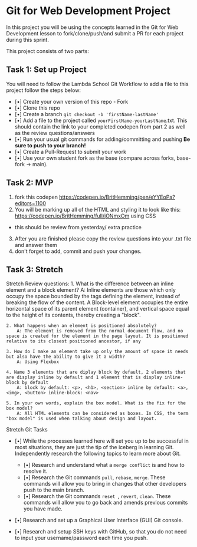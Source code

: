 # Git for Web Development Project
In this project you will be using the concepts learned in the Git for Web Development lesson to fork/clone/push/and submit a PR for each project during this sprint.

This project consists of two parts:

## Task 1: Set up Project
You will need to follow the Lambda School Git Workflow to add a file to this project follow the steps below:

- [•] Create your own version of this repo - Fork
- [•] Clone this repo
- [•] Create a branch `git checkout -b 'firstName-lastName'`
- [•] Add a file to the project called `yourFirstName-yourLastName`.txt. This should contain the link to your completed codepen from part 2 as well as the review questions/answers
- [•] Run your usual git commands for adding/committing and pushing **Be sure to push to your branch!**
- [•] Create a Pull-Request to submit your work
- [•] Use your own student fork as the base (compare across forks, base-fork -> main).


## Task 2: MVP
1. fork this codepen https://codepen.io/BritHemming/pen/eYYEoPa?editors=1100
2. You will be marking up all of the HTML and styling it to look like this: https://codepen.io/BritHemming/full/jONmxOm using CSS
* this should be review from yesterday/ extra practice
3. After you are finished please copy the review questions into your .txt file and answer them
4. don't forget to add, commit and push your changes.


## Task 3: Stretch
Stretch Review questions: 
    1. What is the difference between an inline element and a block element?
        A: Inline elements are those which only occupy the space bounded by the tags defining the element, instead of breaking the flow of the content.
        A Block-level element occupies the entire horizontal space of its parent element (container), and vertical space equal to the height of its contents, thereby creating a "block". 

    2. What happens when an element is positioned absolutely? 
        A: The element is removed from the normal document flow, and no space is created for the element in the page layout. It is positioned relative to its closest positioned ancestor, if any
        
    3. How do I make an element take up only the amount of space it needs but also have the ability to give it a width? 
        A: Using Flexbox

    4. Name 3 elements that are diplay block by default, 2 elements that are display inline by default and 1 element that is display inline-block by default
        A: block by default: <p>, <h1>, <section> inline by default: <a>, <img>, <button> inline-block: <nav>

    5. In your own words, explain the box model. What is the fix for the box model? 
        A: All HTML elements can be considered as boxes. In CSS, the term "box model" is used when talking about design and layout.

Stretch Git Tasks
- [•] While the processes learned here will set you up to be successful in most situations, they are just the tip of the iceberg in learning Git. Independently research the following topics to learn more about Git.
  - [•] Research and understand what a `merge conflict` is and how to resolve it.
  - [•] Research the Git commands `pull`, `rebase`, `merge`. These commands will allow you to bring in changes that other developers push to the main branch.
  - [•] Research the Git commands `reset `, `revert`, `clean`. These commands will allow you to go back and amends previous commits you have made.

- [•] Research and set up a Graphical User Interface (GUI) Git console. 

- [•] Research and setup SSH keys with GitHub, so that you do not need to input your username/password each time you push. 


